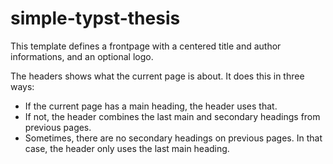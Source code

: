 # simple-typst-thesis

This template defines a frontpage with a centered title and author informations, and an optional logo.

The headers shows what the current page is about. It does this in three ways:
- If the current page has a main heading, the header uses that.
- If not, the header combines the last main and secondary headings from previous pages.
- Sometimes, there are no secondary headings on previous pages. In that case, the header only uses the last main heading.

